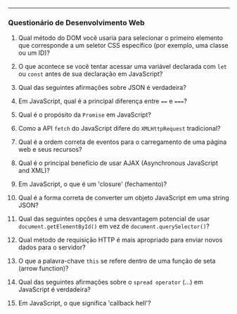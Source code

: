 ---

### **Questionário de Desenvolvimento Web**

1.  Qual método do DOM você usaria para selecionar o primeiro elemento que corresponde a um seletor CSS específico (por exemplo, uma classe ou um ID)?

2.  O que acontece se você tentar acessar uma variável declarada com `let` ou `const` antes de sua declaração em JavaScript?

3.  Qual das seguintes afirmações sobre JSON é verdadeira?

4.  Em JavaScript, qual é a principal diferença entre `==` e `===`?

5.  Qual é o propósito da `Promise` em JavaScript?

6.  Como a API `fetch` do JavaScript difere do `XMLHttpRequest` tradicional?

7.  Qual é a ordem correta de eventos para o carregamento de uma página web e seus recursos?

8.  Qual é o principal benefício de usar AJAX (Asynchronous JavaScript and XML)?

9.  Em JavaScript, o que é um 'closure' (fechamento)?

10. Qual é a forma correta de converter um objeto JavaScript em uma string JSON?

11. Qual das seguintes opções é uma desvantagem potencial de usar `document.getElementById()` em vez de `document.querySelector()`?

12. Qual método de requisição HTTP é mais apropriado para enviar novos dados para o servidor?

13. O que a palavra-chave `this` se refere dentro de uma função de seta (arrow function)?

14. Qual das seguintes afirmações sobre o `spread operator` (...) em JavaScript é verdadeira?

15. Em JavaScript, o que significa 'callback hell'?
